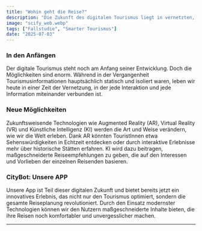 ```yaml
---
title: "Wohin geht die Reise?"
description: "Die Zukunft des digitalen Tourismus liegt in vernetzten, interaktiven Technologien wie AR und KI, die Reisen individueller und informativer machen. CityBot ist Teil dieser Entwicklung und bringt modernste Technik direkt in die Reiseerfahrung ein. - 4 min zu lesen"
image: "scify_web.webp"
tags: ["Fallstudie", "Smarter Tourismus"]
date: "2025-07-03"
---
```


### In den Anfängen
Der digitale Tourismus steht noch am Anfang seiner Entwicklung. Doch die Möglichkeiten sind enorm. Während in der Vergangenheit Tourismusinformationen hauptsächlich statisch und isoliert waren, leben wir heute in einer Zeit der Vernetzung, in der jede Interaktion und jede Information miteinander verbunden ist.

### Neue Möglichkeiten
Zukunftsweisende Technologien wie Augmented Reality (AR), Virtual Reality (VR) und Künstliche Intelligenz (KI) werden die Art und Weise verändern, wie wir die Welt erleben. Dank AR könnten TouristInnen etwa Sehenswürdigkeiten in Echtzeit entdecken oder durch interaktive Erlebnisse mehr über historische Stätten erfahren. KI wird dazu beitragen, maßgeschneiderte Reiseempfehlungen zu geben, die auf den Interessen und Vorlieben der einzelnen Reisenden basieren.

### CityBot: Unsere APP
Unsere App ist Teil dieser digitalen Zukunft und bietet bereits jetzt ein innovatives Erlebnis, das nicht nur den Tourismus optimiert, sondern die gesamte Reiseplanung revolutioniert. Durch den Einsatz modernster Technologien können wir den Nutzern maßgeschneiderte Inhalte bieten, die ihre Reisen noch komfortabler und unvergesslicher machen.

---
